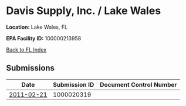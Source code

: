 # Davis Supply, Inc. / Lake Wales

**Location:** Lake Wales, FL

**EPA Facility ID:** 100000213958

[Back to FL Index](../../index.md)

## Submissions

| Date | Submission ID | Document Control Number |
|------|--------------|-------------------------|
| [2011-02-21](submissions/1000020319.md) | 1000020319 |  |
